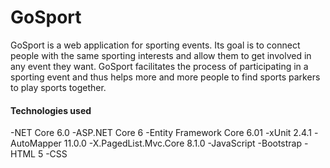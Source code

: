 # GoSport
GoSport is a web application for sporting events. Its goal is to connect people with the same sporting interests and allow them to get involved in any event they want.  GoSport facilitates the process of participating in a sporting event and thus helps more and more people to find sports parkers to play sports together.

#### Technologies used
-NET Core 6.0
-ASP.NET Core 6
-Entity Framework Core 6.01
-xUnit 2.4.1
-AutoMapper 11.0.0
-X.PagedList.Mvc.Core 8.1.0
-JavaScript
-Bootstrap
-HTML 5
-CSS

